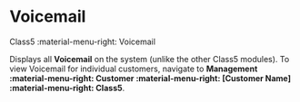 # Voicemail
Class5 :material-menu-right: Voicemail

Displays all **Voicemail** on the system (unlike the other Class5 modules). To view Voicemail for individual customers, navigate to **Management :material-menu-right: Customer :material-menu-right: [Customer Name] :material-menu-right: Class5**.
